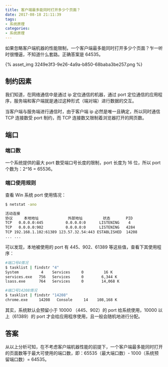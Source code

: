 ```yaml
---
title: 客户端最多能同时打开多少个页面？
date: 2017-08-18 21:11:39
tags:
- 系统原理
categories:
- 系统原理
---
```


如果忽略客户端机器的性能限制，一个客户端最多能同时打开多少个页面？乍一听时很懵逼，不知道什么套路。正确答案是 64535。

{% asset_img 3249e3f3-9e26-4a9a-b850-68baba3be257.png %}<!--more-->

## 制约因素

我们知道，在网络通信中是通过 ip 定位通信的机器，通过 port 定位通信的应用程序，服务端和客户端就是通过这种形式（端对端）进行数据的交互。

当客户端与服务端进行通信时，由于客户端  ip 必然是唯一且确定，所以同时通信 TCP 连接数受 port 制约，而 TCP 连接数又限制着浏览器打开的网页数。

## 端口

### 端口数

一个系统提供的最大 port 数受端口号长度的限制，port 长度为 16 位，所以 port 个数为：2^16 = 65536。

### 端口使用规则

查看 Win 系统 port 使用情况：

```Bash
$ netstat -ano

活动连接
协议     本地地址             外部地址         状态       PID
TCP   0.0.0.0:445          0.0.0.0:0      LISTENING    4
TCP   0.0.0.0:902          0.0.0.0:0      LISTENING   4284
TCP 192.168.1.102:61389 123.57.32.54:443 ESTABLISHED  14208
... ...
```

可以发现，本地被使用的 port 有 445、902、61389 等这些值，查看下其使用程序：

```Bash
#端口号4情况
$ tasklist | findstr "4"
System          4    Services     0         16 K
services.exe   756   Services     0        6,344 K
lsass.exe      764   Services     0        14,068 K

#端口号14208情况
$ tasklist | findstr "14208"
chrome.exe     14208   Console     14    108,168 K
```

其实，系统默认会预留小于 10000 （445、902）的 port 给系统使用，10000 以上（61389）的 port 才会给应用程序使用，且一般会随机地进行分配。

## 答案

从以上分析可知，在不考虑客户端机器性能的前提下，一个客户端最多能同时打开的页面数等于最大可使用的端口数，即：65535（最大端口数）- 1000（系统预留端口数）= 64535。